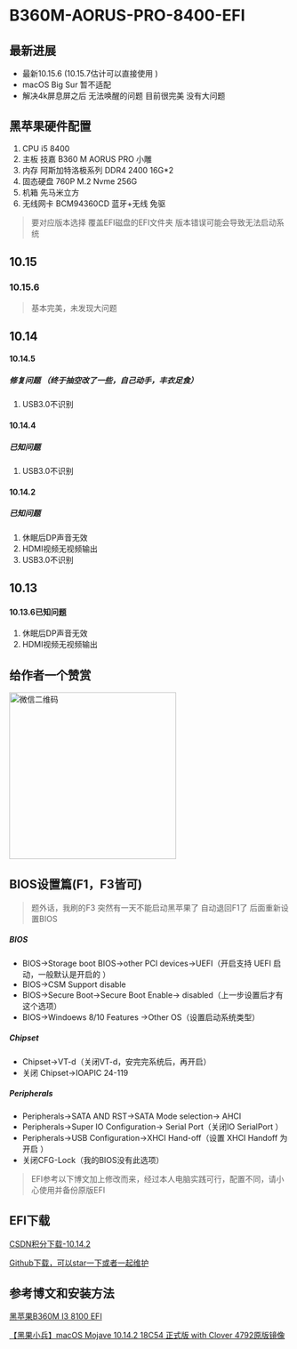 # B360M-AORUS-PRO-8400-EFI

## 最新进展
* 最新10.15.6 (10.15.7估计可以直接使用 )
* macOS Big Sur 暂不适配
* 解决4k屏息屏之后 无法唤醒的问题 目前很完美 没有大问题

## 黑苹果硬件配置
1. CPU i5 8400
2. 主板 技嘉 B360 M AORUS PRO 小雕
3. 内存 阿斯加特洛极系列 DDR4 2400 16G*2
4. 固态硬盘 760P M.2 Nvme 256G
5. 机箱 先马米立方
6. 无线网卡 BCM94360CD 蓝牙+无线 免驱

> 要对应版本选择 覆盖EFI磁盘的EFI文件夹 版本错误可能会导致无法启动系统

## 10.15
### 10.15.6
> 基本完美，未发现大问题

## 10.14
#### 10.14.5
##### 修复问题 （终于抽空改了一些，自己动手，丰衣足食）
1. USB3.0不识别

#### 10.14.4
##### 已知问题 
1. USB3.0不识别

#### 10.14.2
##### 已知问题 
1. 休眠后DP声音无效
2. HDMI视频无视频输出
3. USB3.0不识别

## 10.13
#### 10.13.6已知问题 
1. 休眠后DP声音无效
2. HDMI视频无视频输出

## 给作者一个赞赏

<img src="https://github.com/YelCode/GIGABYTE-B360M-AORUS-PRO-8400-EFI-Hackintosh/blob/master/res/WechatIMG153.jpeg" width="300" alt="微信二维码">

## BIOS设置篇(F1，F3皆可)
> 题外话，我刷的F3 突然有一天不能启动黑苹果了 自动退回F1了 后面重新设置BIOS

##### BIOS
- BIOS->Storage boot BIOS->other PCI devices->UEFI（开启支持 UEFI 启动，一般默认是开启的 ）
-  BIOS->CSM Support disable
-  BIOS->Secure Boot->Secure Boot Enable-> disabled（上一步设置后才有这个选项）
-  BIOS->Windoews 8/10 Features ->Other OS（设置启动系统类型）

##### Chipset
- Chipset->VT-d（关闭VT-d，安完完系统后，再开启）
-  关闭 Chipset->IOAPIC 24-119

##### Peripherals
- Peripherals->SATA AND RST->SATA Mode selection-> AHCI
-  Peripherals->Super IO Configuration-> Serial Port（关闭IO SerialPort ）
-  Peripherals->USB Configuration->XHCI Hand-off（设置 XHCI Handoff 为 开启 ）
-  关闭CFG-Lock（我的BIOS没有此选项）

> EFI参考以下博文加上修改而来，经过本人电脑实践可行，配置不同，请小心使用并备份原版EFI

## EFI下载

[CSDN积分下载-10.14.2](https://download.csdn.net/download/q670051552/10888077)

[Github下载，可以star一下或者一起维护](https://github.com/StarYellow/GIGABYTE-B360M-AORUS-PRO-8400-EFI-Hackintosh)

## 参考博文和安装方法
[黑苹果B360M I3 8100 EFI](https://blog.csdn.net/flyhorstar/article/details/85242675)

[【黑果小兵】macOS Mojave 10.14.2 18C54 正式版 with Clover 4792原版镜像
](https://blog.daliansky.net/macOS-Mojave-10.14.2-18C54-official-version-with-Clover-4792-original-image.html)

